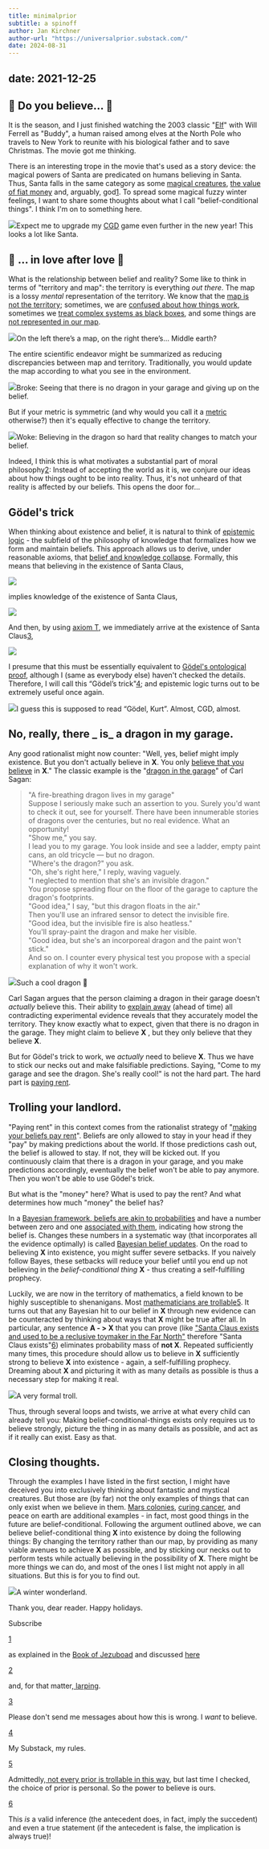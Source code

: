 ```yaml
---
title: minimalprior
subtitle: a spinoff
author: Jan Kirchner
author-url: "https://universalprior.substack.com/"
date: 2024-08-31
---
```

date: 2021-12-25
---


## **🎵 Do you believe... 🎵**

It is the season, and I just finished watching the 2003 classic "[Elf](https://en.wikipedia.org/wiki/Elf_%28film%29)" with Will Ferrell as "Buddy", a human raised among elves at the North Pole who travels to New York to reunite with his biological father and to save Christmas. The movie got me thinking.

There is an interesting trope in the movie that's used as a story device: the magical powers of Santa are predicated on humans believing in Santa. Thus, Santa falls in the same category as some [magical creatures](https://en.wikipedia.org/wiki/Tinkerbell_effect), [the value of fiat money](https://www.investopedia.com/terms/f/fiatmoney.asp) and, arguably, god[1](https://universalprior.substack.com/p/belief-conditional-things-things#footnote-1-41815715). To spread some magical fuzzy winter feelings, I want to share some thoughts about what I call "belief-conditional things". I think I'm on to something here.

![](../../images/https3A2F2Fbucketeer-e05bbc84-baa3-437e-9518-adb32_54.png)Expect me to upgrade my [CGD](https://githubmemory.com/repo/crowsonkb/v-diffusion-pytorch) game even further in the new year! This looks a lot like Santa.

##  **🎵 ... in love after love 🎵**

What is the relationship between belief and reality? Some like to think in terms of "territory and map": the territory is everything _out there_. The map is a lossy _mental_ representation of the territory. We know that the [map is not the territory](https://www.lesswrong.com/posts/KJ9MFBPwXGwNpadf2/skill-the-map-is-not-the-territory); sometimes, we are [confused about how things work](https://universalprior.substack.com/p/frankfurt-declaration-on-the-cambridge), sometimes we [treat complex systems as black boxes](https://www.lesswrong.com/posts/tPqQdLCuxanjhoaNs/reductionism), and some things are [not represented in our map](https://xkcd.com/1053/).

![](../../images/https3A2F2Fbucketeer-e05bbc84-baa3-437e-9518-adb32_55.png)On the left there’s a map, on the right there’s… Middle earth?

The entire scientific endeavor might be summarized as reducing discrepancies between map and territory. Traditionally, you would update the map according to what you see in the environment.

![](../../images/https3A2F2Fbucketeer-e05bbc84-baa3-437e-9518-adb32_56.png)Broke: Seeing that there is no dragon in your garage and giving up on the belief.

But if your metric is symmetric (and why would you call it a [metric](https://en.wikipedia.org/wiki/Metric_mathematics) otherwise?) then it's equally effective to change the territory.

![](../../images/https3A2F2Fbucketeer-e05bbc84-baa3-437e-9518-adb32_57.png)Woke: Believing in the dragon so hard that reality changes to match your belief.

Indeed, I think this is what motivates a substantial part of moral philosophy[2](https://universalprior.substack.com/p/belief-conditional-things-things#footnote-2-41815715): Instead of accepting the world as it is, we conjure our ideas about how things ought to be into reality. Thus, it's not unheard of that reality is affected by our beliefs. This opens the door for...

##  **Gödel's trick**

When thinking about existence and belief, it is natural to think of [epistemic logic](https://plato.stanford.edu/entries/logic-epistemic) \- the subfield of the philosophy of knowledge that formalizes how we form and maintain beliefs. This approach allows us to derive, under reasonable axioms, that [belief and knowledge collapse](https://link.springer.com/chapter/10.1007/3-540-16761-7_68). Formally, this means that believing in the existence of Santa Claus,

![](../../images/https3A2F2Fbucketeer-e05bbc84-baa3-437e-9518-adb32_58.png)

implies knowledge of the existence of Santa Claus,

![](../../images/https3A2F2Fbucketeer-e05bbc84-baa3-437e-9518-adb32_59.png)

And then, by using [axiom T](https://en.wikipedia.org/wiki/Modal_logic#Axiomatic_systems), we immediately arrive at the existence of Santa Claus[3](https://universalprior.substack.com/p/belief-conditional-things-things#footnote-3-41815715),

![](../../images/https3A2F2Fbucketeer-e05bbc84-baa3-437e-9518-adb32_60.png)

I presume that this must be essentially equivalent to [Gödel's ontological proof](https://en.wikipedia.org/wiki/G%C3%B6del%27s_ontological_proof), although I (same as everybody else) haven't checked the details. Therefore, I will call this “Gödel’s trick"[4](https://universalprior.substack.com/p/belief-conditional-things-things#footnote-4-41815715); and epistemic logic turns out to be extremely useful once again.

![](../../images/https3A2F2Fbucketeer-e05bbc84-baa3-437e-9518-adb32_61.png)I guess this is supposed to read “Gödel, Kurt”. Almost, CGD, almost.

##  **No, really, there** _ **is**_ **a dragon in my garage.**

Any good rationalist might now counter: "Well, yes, belief might imply existence. But you don't actually believe in **X**. You only [believe that you believe](https://www.lesswrong.com/posts/CqyJzDZWvGhhFJ7dY/belief-in-belief) in **X**." The classic example is the "[dragon in the garage](http://people.whitman.edu/~herbrawt/classes/110/Sagan.pdf)" of Carl Sagan:

> "A fire-breathing dragon lives in my garage"   
> Suppose I seriously make such an assertion to you. Surely you'd want to check it out, see for yourself. There have been innumerable stories of dragons over the centuries, but no real evidence. What an opportunity!   
> "Show me," you say.   
> I lead you to my garage. You look inside and see a ladder, empty paint cans, an old tricycle — but no dragon.   
> "Where's the dragon?" you ask.   
> "Oh, she's right here," I reply, waving vaguely.   
> "I neglected to mention that she's an invisible dragon."   
> You propose spreading flour on the floor of the garage to capture the dragon's footprints.   
> "Good idea," I say, "but this dragon floats in the air."   
> Then you'll use an infrared sensor to detect the invisible fire.   
> "Good idea, but the invisible fire is also heatless."   
> You'll spray-paint the dragon and make her visible.   
> "Good idea, but she's an incorporeal dragon and the paint won't stick."   
> And so on. I counter every physical test you propose with a special explanation of why it won't work.

![](../../images/https3A2F2Fbucketeer-e05bbc84-baa3-437e-9518-adb32_62.png)Such a cool dragon 🤩

Carl Sagan argues that the person claiming a dragon in their garage doesn't _actually_ believe this. Their ability to [explain away](http://strategicreasoning.org/wp-content/uploads/2010/03/pami93.pdf) (ahead of time) all contradicting experimental evidence reveals that they accurately model the territory. They know exactly what to expect, given that there is no dragon in the garage. They might claim to believe **X** , but they only believe that they believe **X**.

But for Gödel's trick to work, we _actually_ need to believe **X**. Thus we have to stick our necks out and make falsifiable predictions. Saying, "Come to my garage and see the dragon. She's really cool!" is not the hard part. The hard part is [paying rent](https://www.lesswrong.com/posts/a7n8GdKiAZRX86T5A/making-beliefs-pay-rent-in-anticipated-experiences).

##  **Trolling your landlord.**

"Paying rent" in this context comes from the rationalist strategy of "[making your beliefs pay rent](https://www.lesswrong.com/posts/a7n8GdKiAZRX86T5A/making-beliefs-pay-rent-in-anticipated-experiences)". Beliefs are only allowed to stay in your head if they "pay" by making predictions about the world. If those predictions cash out, the belief is allowed to stay. If not, they will be kicked out. If you continuously claim that there is a dragon in your garage, and you make predictions accordingly, eventually the belief won't be able to pay anymore. Then you won't be able to use Gödel's trick.

But what is the "money" here? What is used to pay the rent? And what determines how much "money" the belief has?

In a [Bayesian framework](https://en.wikipedia.org/wiki/Bayesian_probability),[ beliefs are akin to probabilities](https://www.sciencedirect.com/science/article/pii/S0888613X03001506) and have a number between zero and one [associated with them](https://en.wikipedia.org/wiki/Credence_%28statistics%29), indicating how strong the belief is. Changes these numbers in a systematic way (that incorporates all the evidence optimally) is called [Bayesian belief updates](https://www.lesswrong.com/posts/XTXWPQSEgoMkAupKt/an-intuitive-explanation-of-bayes-s-theorem). On the road to believing **X** into existence, you might suffer severe setbacks. If you naively follow Bayes, these setbacks will reduce your belief until you end up not believing in the _belief-conditional thing_ **X** \- thus creating a self-fulfilling prophecy.

Luckily, we are now in the territory of mathematics, a field known to be highly susceptible to shenanigans. Most [mathematicians are trollable](https://www.lesswrong.com/posts/5bd75cc58225bf067037518c/all-mathematicians-are-trollable-divergence-of-naturalistic-logical-updates)[5](https://universalprior.substack.com/p/belief-conditional-things-things#footnote-5-41815715). It turns out that any Bayesian hit to our belief in **X** through new evidence can be counteracted by thinking about ways that **X** might be true after all. In particular, any sentence **A - > X** that you can prove (like ["Santa Claus exists and used to be a reclusive toymaker in the Far North"](https://en.wikipedia.org/wiki/Klaus_film) therefore "Santa Claus exists"[6](https://universalprior.substack.com/p/belief-conditional-things-things#footnote-6-41815715)) eliminates probability mass of **not X**. Repeated sufficiently many times, this procedure should allow us to believe in **X** sufficiently strong to believe **X** into existence - again, a self-fulfilling prophecy. Dreaming about **X** and picturing it with as many details as possible is thus a necessary step for making it real.

![](../../images/https3A2F2Fbucketeer-e05bbc84-baa3-437e-9518-adb32_63.png)A very formal troll.

Thus, through several loops and twists, we arrive at what every child can already tell you: Making belief-conditional-things exists only requires us to believe strongly, picture the thing in as many details as possible, and act as if it really can exist. Easy as that.

##  **Closing thoughts.**

Through the examples I have listed in the first section, I might have deceived you into exclusively thinking about fantastic and mystical creatures. But those are (by far) not the only examples of things that can only exist when we believe in them. [Mars colonies](https://www.youtube.com/watch?v=0agVZwux1Hs), [curing cancer](https://www.nature.com/articles/nrd.2017.243), and peace on earth are additional examples - in fact, most good things in the future are belief-conditional. Following the argument outlined above, we can believe belief-conditional thing **X** into existence by doing the following things: By changing the territory rather than our map, by providing as many viable avenues to achieve **X** as possible, and by sticking our necks out to perform tests while actually believing in the possibility of **X**. There might be more things we can do, and most of the ones I list might not apply in all situations. But this is for you to find out.

![](../../images/https3A2F2Fbucketeer-e05bbc84-baa3-437e-9518-adb32_64.png)A winter wonderland.

Thank you, dear reader. Happy holidays.

Subscribe

[1](https://universalprior.substack.com/p/belief-conditional-things-things#footnote-anchor-1-41815715)

as explained in the [Book of Jezuboad](http://unsongbook.com/chapter-3-on-a-cloud-i-saw-a-child/) and discussed [here](https://brill.com/view/journals/jocc/8/1-2/article-p149_8.xml)

[2](https://universalprior.substack.com/p/belief-conditional-things-things#footnote-anchor-2-41815715)

and, for that matter,[ larping](https://en.wikipedia.org/wiki/Live_action_role-playing_game).

[3](https://universalprior.substack.com/p/belief-conditional-things-things#footnote-anchor-3-41815715)

Please don't send me messages about how this is wrong. I _want_ to believe.

[4](https://universalprior.substack.com/p/belief-conditional-things-things#footnote-anchor-4-41815715)

My Substack, my rules.

[5](https://universalprior.substack.com/p/belief-conditional-things-things#footnote-anchor-5-41815715)

Admittedly,[ not every prior is trollable in this way](https://www.lesswrong.com/posts/CvKnhXTu9BPcdKE4W/an-untrollable-mathematician-illustrated), but last time I checked, the choice of prior is personal. So the power to believe is ours.

[6](https://universalprior.substack.com/p/belief-conditional-things-things#footnote-anchor-6-41815715)

This _is_ a valid inference (the antecedent does, in fact, imply the succedent) and even a true statement (if the antecedent is false, the implication is always true)!
